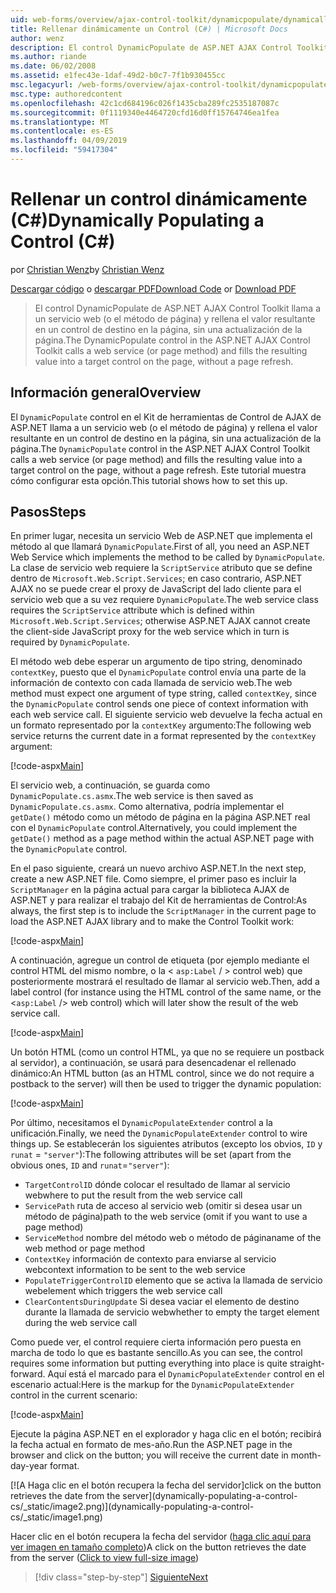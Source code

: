 ```yaml
---
uid: web-forms/overview/ajax-control-toolkit/dynamicpopulate/dynamically-populating-a-control-cs
title: Rellenar dinámicamente un Control (C#) | Microsoft Docs
author: wenz
description: El control DynamicPopulate de ASP.NET AJAX Control Toolkit llama a un servicio web (o el método de página) y rellena el valor resultante en un control de destino de t...
ms.author: riande
ms.date: 06/02/2008
ms.assetid: e1fec43e-1daf-49d2-b0c7-7f1b930455cc
msc.legacyurl: /web-forms/overview/ajax-control-toolkit/dynamicpopulate/dynamically-populating-a-control-cs
msc.type: authoredcontent
ms.openlocfilehash: 42c1cd684196c026f1435cba289fc2535187087c
ms.sourcegitcommit: 0f1119340e4464720cfd16d0ff15764746ea1fea
ms.translationtype: MT
ms.contentlocale: es-ES
ms.lasthandoff: 04/09/2019
ms.locfileid: "59417304"
---
```

# <a name="dynamically-populating-a-control-c"></a><span data-ttu-id="7c08a-103">Rellenar un control dinámicamente (C#)</span><span class="sxs-lookup"><span data-stu-id="7c08a-103">Dynamically Populating a Control (C#)</span></span>

<span data-ttu-id="7c08a-104">por [Christian Wenz](https://github.com/wenz)</span><span class="sxs-lookup"><span data-stu-id="7c08a-104">by [Christian Wenz](https://github.com/wenz)</span></span>

<span data-ttu-id="7c08a-105">[Descargar código](http://download.microsoft.com/download/d/8/f/d8f2f6f9-1b7c-46ad-9252-e1fc81bdea3e/dynamicpopulate0.cs.zip) o [descargar PDF](http://download.microsoft.com/download/b/6/a/b6ae89ee-df69-4c87-9bfb-ad1eb2b23373/dynamicpopulate0CS.pdf)</span><span class="sxs-lookup"><span data-stu-id="7c08a-105">[Download Code](http://download.microsoft.com/download/d/8/f/d8f2f6f9-1b7c-46ad-9252-e1fc81bdea3e/dynamicpopulate0.cs.zip) or [Download PDF](http://download.microsoft.com/download/b/6/a/b6ae89ee-df69-4c87-9bfb-ad1eb2b23373/dynamicpopulate0CS.pdf)</span></span>

> <span data-ttu-id="7c08a-106">El control DynamicPopulate de ASP.NET AJAX Control Toolkit llama a un servicio web (o el método de página) y rellena el valor resultante en un control de destino en la página, sin una actualización de la página.</span><span class="sxs-lookup"><span data-stu-id="7c08a-106">The DynamicPopulate control in the ASP.NET AJAX Control Toolkit calls a web service (or page method) and fills the resulting value into a target control on the page, without a page refresh.</span></span>


## <a name="overview"></a><span data-ttu-id="7c08a-107">Información general</span><span class="sxs-lookup"><span data-stu-id="7c08a-107">Overview</span></span>

<span data-ttu-id="7c08a-108">El `DynamicPopulate` control en el Kit de herramientas de Control de AJAX de ASP.NET llama a un servicio web (o el método de página) y rellena el valor resultante en un control de destino en la página, sin una actualización de la página.</span><span class="sxs-lookup"><span data-stu-id="7c08a-108">The `DynamicPopulate` control in the ASP.NET AJAX Control Toolkit calls a web service (or page method) and fills the resulting value into a target control on the page, without a page refresh.</span></span> <span data-ttu-id="7c08a-109">Este tutorial muestra cómo configurar esta opción.</span><span class="sxs-lookup"><span data-stu-id="7c08a-109">This tutorial shows how to set this up.</span></span>

## <a name="steps"></a><span data-ttu-id="7c08a-110">Pasos</span><span class="sxs-lookup"><span data-stu-id="7c08a-110">Steps</span></span>

<span data-ttu-id="7c08a-111">En primer lugar, necesita un servicio Web de ASP.NET que implementa el método al que llamará `DynamicPopulate`.</span><span class="sxs-lookup"><span data-stu-id="7c08a-111">First of all, you need an ASP.NET Web Service which implements the method to be called by `DynamicPopulate`.</span></span> <span data-ttu-id="7c08a-112">La clase de servicio web requiere la `ScriptService` atributo que se define dentro de `Microsoft.Web.Script.Services`; en caso contrario, ASP.NET AJAX no se puede crear el proxy de JavaScript del lado cliente para el servicio web que a su vez requiere `DynamicPopulate`.</span><span class="sxs-lookup"><span data-stu-id="7c08a-112">The web service class requires the `ScriptService` attribute which is defined within `Microsoft.Web.Script.Services`; otherwise ASP.NET AJAX cannot create the client-side JavaScript proxy for the web service which in turn is required by `DynamicPopulate`.</span></span>

<span data-ttu-id="7c08a-113">El método web debe esperar un argumento de tipo string, denominado `contextKey`, puesto que el `DynamicPopulate` control envía una parte de la información de contexto con cada llamada de servicio web.</span><span class="sxs-lookup"><span data-stu-id="7c08a-113">The web method must expect one argument of type string, called `contextKey`, since the `DynamicPopulate` control sends one piece of context information with each web service call.</span></span> <span data-ttu-id="7c08a-114">El siguiente servicio web devuelve la fecha actual en un formato representado por la `contextKey` argumento:</span><span class="sxs-lookup"><span data-stu-id="7c08a-114">The following web service returns the current date in a format represented by the `contextKey` argument:</span></span>

[!code-aspx[Main](dynamically-populating-a-control-cs/samples/sample1.aspx)]

<span data-ttu-id="7c08a-115">El servicio web, a continuación, se guarda como `DynamicPopulate.cs.asmx`.</span><span class="sxs-lookup"><span data-stu-id="7c08a-115">The web service is then saved as `DynamicPopulate.cs.asmx`.</span></span> <span data-ttu-id="7c08a-116">Como alternativa, podría implementar el `getDate()` método como un método de página en la página ASP.NET real con el `DynamicPopulate` control.</span><span class="sxs-lookup"><span data-stu-id="7c08a-116">Alternatively, you could implement the `getDate()` method as a page method within the actual ASP.NET page with the `DynamicPopulate` control.</span></span>

<span data-ttu-id="7c08a-117">En el paso siguiente, creará un nuevo archivo ASP.NET.</span><span class="sxs-lookup"><span data-stu-id="7c08a-117">In the next step, create a new ASP.NET file.</span></span> <span data-ttu-id="7c08a-118">Como siempre, el primer paso es incluir la `ScriptManager` en la página actual para cargar la biblioteca AJAX de ASP.NET y para realizar el trabajo del Kit de herramientas de Control:</span><span class="sxs-lookup"><span data-stu-id="7c08a-118">As always, the first step is to include the `ScriptManager` in the current page to load the ASP.NET AJAX library and to make the Control Toolkit work:</span></span>

[!code-aspx[Main](dynamically-populating-a-control-cs/samples/sample2.aspx)]

<span data-ttu-id="7c08a-119">A continuación, agregue un control de etiqueta (por ejemplo mediante el control HTML del mismo nombre, o la &lt; `asp:Label`  / &gt; control web) que posteriormente mostrará el resultado de llamar al servicio web.</span><span class="sxs-lookup"><span data-stu-id="7c08a-119">Then, add a label control (for instance using the HTML control of the same name, or the &lt;`asp:Label` /&gt; web control) which will later show the result of the web service call.</span></span>

[!code-aspx[Main](dynamically-populating-a-control-cs/samples/sample3.aspx)]

<span data-ttu-id="7c08a-120">Un botón HTML (como un control HTML, ya que no se requiere un postback al servidor), a continuación, se usará para desencadenar el rellenado dinámico:</span><span class="sxs-lookup"><span data-stu-id="7c08a-120">An HTML button (as an HTML control, since we do not require a postback to the server) will then be used to trigger the dynamic population:</span></span>

[!code-aspx[Main](dynamically-populating-a-control-cs/samples/sample4.aspx)]

<span data-ttu-id="7c08a-121">Por último, necesitamos el `DynamicPopulateExtender` control a la unificación.</span><span class="sxs-lookup"><span data-stu-id="7c08a-121">Finally, we need the `DynamicPopulateExtender` control to wire things up.</span></span> <span data-ttu-id="7c08a-122">Se establecerán los siguientes atributos (excepto los obvios, `ID` y `runat` = `"server"`):</span><span class="sxs-lookup"><span data-stu-id="7c08a-122">The following attributes will be set (apart from the obvious ones, `ID` and `runat`=`"server"`):</span></span>

- `TargetControlID` <span data-ttu-id="7c08a-123">dónde colocar el resultado de llamar al servicio web</span><span class="sxs-lookup"><span data-stu-id="7c08a-123">where to put the result from the web service call</span></span>
- `ServicePath` <span data-ttu-id="7c08a-124">ruta de acceso al servicio web (omitir si desea usar un método de página)</span><span class="sxs-lookup"><span data-stu-id="7c08a-124">path to the web service (omit if you want to use a page method)</span></span>
- `ServiceMethod` <span data-ttu-id="7c08a-125">nombre del método web o método de página</span><span class="sxs-lookup"><span data-stu-id="7c08a-125">name of the web method or page method</span></span>
- `ContextKey` <span data-ttu-id="7c08a-126">información de contexto para enviarse al servicio web</span><span class="sxs-lookup"><span data-stu-id="7c08a-126">context information to be sent to the web service</span></span>
- `PopulateTriggerControlID` <span data-ttu-id="7c08a-127">elemento que se activa la llamada de servicio web</span><span class="sxs-lookup"><span data-stu-id="7c08a-127">element which triggers the web service call</span></span>
- `ClearContentsDuringUpdate` <span data-ttu-id="7c08a-128">Si desea vaciar el elemento de destino durante la llamada de servicio web</span><span class="sxs-lookup"><span data-stu-id="7c08a-128">whether to empty the target element during the web service call</span></span>

<span data-ttu-id="7c08a-129">Como puede ver, el control requiere cierta información pero puesta en marcha de todo lo que es bastante sencillo.</span><span class="sxs-lookup"><span data-stu-id="7c08a-129">As you can see, the control requires some information but putting everything into place is quite straight-forward.</span></span> <span data-ttu-id="7c08a-130">Aquí está el marcado para el `DynamicPopulateExtender` control en el escenario actual:</span><span class="sxs-lookup"><span data-stu-id="7c08a-130">Here is the markup for the `DynamicPopulateExtender` control in the current scenario:</span></span>

[!code-aspx[Main](dynamically-populating-a-control-cs/samples/sample5.aspx)]

<span data-ttu-id="7c08a-131">Ejecute la página ASP.NET en el explorador y haga clic en el botón; recibirá la fecha actual en formato de mes-año.</span><span class="sxs-lookup"><span data-stu-id="7c08a-131">Run the ASP.NET page in the browser and click on the button; you will receive the current date in month-day-year format.</span></span>


[![A <span data-ttu-id="7c08a-132">Haga clic en el botón recupera la fecha del servidor]</span><span class="sxs-lookup"><span data-stu-id="7c08a-132">click on the button retrieves the date from the server]</span></span>(dynamically-populating-a-control-cs/_static/image2.png)](dynamically-populating-a-control-cs/_static/image1.png)

<span data-ttu-id="7c08a-133">Hacer clic en el botón recupera la fecha del servidor ([haga clic aquí para ver imagen en tamaño completo](dynamically-populating-a-control-cs/_static/image3.png))</span><span class="sxs-lookup"><span data-stu-id="7c08a-133">A click on the button retrieves the date from the server ([Click to view full-size image](dynamically-populating-a-control-cs/_static/image3.png))</span></span>

> [!div class="step-by-step"]
> [<span data-ttu-id="7c08a-134">Siguiente</span><span class="sxs-lookup"><span data-stu-id="7c08a-134">Next</span></span>](dynamically-populating-a-control-using-javascript-code-cs.md)
